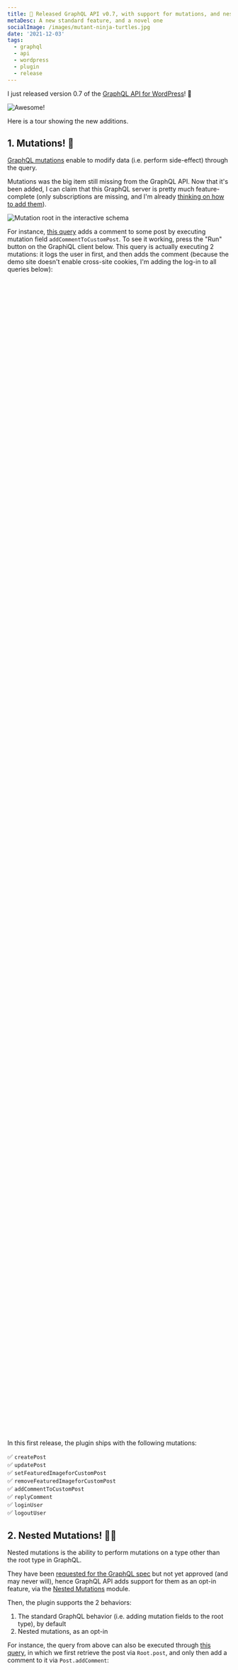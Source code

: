 ```yaml
---
title: 🎉 Released GraphQL API v0.7, with support for mutations, and nested mutations!
metaDesc: A new standard feature, and a novel one
socialImage: /images/mutant-ninja-turtles.jpg
date: '2021-12-03'
tags:
  - graphql
  - api
  - wordpress
  - plugin
  - release
---
```


I just released version 0.7 of the [GraphQL API for WordPress](https://github.com/GraphQLAPI/graphql-api-for-wp)! 🎉

![Awesome!](/images/awesome.jpg)

Here is a tour showing the new additions.

## 1. Mutations! 🚀

[GraphQL mutations](https://graphql.org/learn/queries/#mutations) enable to modify data (i.e. perform side-effect) through the query.

Mutations was the big item still missing from the GraphQL API. Now that it's been added, I can claim that this GraphQL server is pretty much feature-complete (only subscriptions are missing, and I'm already [thinking on how to add them](https://github.com/GraphQLAPI/graphql-api-for-wp/issues/61)).

![Mutation root in the interactive schema](/images/graphql-schema-mutation-root.jpg "Mutation root in the interactive schema")

For instance, <a href="https://newapi.getpop.org/graphiql/?query=mutation%20LogUserIn%20%7B%0A%20%20loginUser(%0A%20%20%20%20usernameOrEmail%3A%22test%22%2C%0A%20%20%20%20password%3A%22pass%22%0A%20%20)%20%7B%0A%20%20%20%20id%0A%20%20%20%20name%0A%20%20%7D%0A%7D%0Amutation%20AddCommentToPost%20%7B%0A%20%20addCommentToCustomPost(%0A%20%20%20%20customPostID%3A%201459%2C%0A%20%20%20%20comment%3A%20%22Finally!%22%0A%20%20)%20%7B%0A%20%20%20%20id%0A%20%20%20%20content%0A%20%20%20%20date%0A%20%20%7D%0A%7D&operationName=LogUserIn" target="_blank">this query</a> adds a comment to some post by executing mutation field `addCommentToCustomPost`. To see it working, press the "Run" button on the GraphiQL client below. This query is actually executing 2 mutations: it logs the user in first, and then adds the comment (because the demo site doesn't enable cross-site cookies, I'm adding the log-in to all queries below):

<link href="https://unpkg.com/graphiql/graphiql.min.css" rel="stylesheet" />

<div id="graphiql-first" style="height: 65vh; padding-top: 0; margin-top: 1rem;" class="video-player"></div>

In this first release, the plugin ships with the following mutations:

✅ `createPost`<br/>
✅ `updatePost`<br/>
✅ `setFeaturedImageforCustomPost`<br/>
✅ `removeFeaturedImageforCustomPost`<br/>
✅ `addCommentToCustomPost`<br/>
✅ `replyComment`<br/>
✅ `loginUser`<br/>
✅ `logoutUser`

## 2. Nested Mutations! 🚀🚀

Nested mutations is the ability to perform mutations on a type other than the root type in GraphQL.

They have been [requested for the GraphQL spec](https://github.com/graphql/graphql-spec/issues/252) but not yet approved (and may never will), hence GraphQL API adds support for them as an opt-in feature, via the [Nested Mutations](https://github.com/GraphQLAPI/graphql-api-for-wp/blob/master/docs/en/modules/nested-mutations.md) module.

Then, the plugin supports the 2 behaviors:

1. The standard GraphQL behavior (i.e. adding mutation fields to the root type), by default
2. Nested mutations, as an opt-in

For instance, the query from above can also be executed through <a href="https://newapi.getpop.org/graphiql/?mutation_scheme=nested&query=%23%20mutation%20LogUserIn%20%7B%0A%23%20%20%20loginUser(%0A%23%20%20%20%20%20usernameOrEmail%3A%22test%22%2C%0A%23%20%20%20%20%20password%3A%22pass%22%0A%23%20%20%20)%20%7B%0A%23%20%20%20%20%20id%0A%23%20%20%20%20%20name%0A%23%20%20%20%7D%0A%23%20%7D%0Amutation%20AddComment%20%7B%20%0A%20%20post(id%3A%201459)%20%7B%0A%20%20%20%20addComment(comment%3A%20%22Finally%20nested!%22)%20%7B%0A%20%20%20%20%20%20id%0A%20%20%20%20%20%20content%0A%20%20%20%20%20%20date%0A%20%20%20%20%7D%0A%20%20%7D%0A%7D&operationName=AddComment" target="_blank">this query</a>, in which we first retrieve the post via `Root.post`, and only then add a comment to it via `Post.addComment`:

<div id="graphiql-second" style="height: 65vh; padding-top: 0; margin-top: 1rem;" class="video-player"></div>

Mutations can also modify data on the result from another mutation, like in <a href="https://newapi.getpop.org/graphiql/?mutation_scheme=nested&query=%23%20mutation%20LogUserIn%20%7B%0A%23%20%20%20loginUser(%0A%23%20%20%20%20%20usernameOrEmail%3A%22test%22%2C%0A%23%20%20%20%20%20password%3A%22pass%22%0A%23%20%20%20)%20%7B%0A%23%20%20%20%20%20id%0A%23%20%20%20%20%20name%0A%23%20%20%20%7D%0A%23%20%7D%0Amutation%20AddCommentAndResponse%20%7B%0A%20%20post(id%3A1459)%20%7B%0A%20%20%20%20id%0A%20%20%20%20title%0A%20%20%20%20addComment(comment%3A%22Isn%27t%20this%20awesome%3F%22)%20%7B%0A%20%20%20%20%20%20id%0A%20%20%20%20%20%20date%0A%20%20%20%20%20%20content%0A%20%20%20%20%20%20reply(comment%3A%22I%20think%20so!%22)%20%7B%0A%20%20%20%20%20%20%20%20id%0A%20%20%20%20%20%20%20%20date%0A%20%20%20%20%20%20%20%20content%0A%20%20%20%20%20%20%7D%0A%20%20%20%20%7D%0A%20%20%7D%0A%7D&operationName=AddCommentAndResponse" target="_blank">this query</a>, in which we first obtain the post through `Root.post`, then execute mutation `Post.addComment` on it and obtain the created comment object, and finally execute mutation `Comment.reply` on it:

<div id="graphiql-third" style="height: 65vh; padding-top: 0; margin-top: 1rem;" class="video-player"></div>

This is soooo sweet!!! 😍

In this first release, the plugin ships with the following mutations:

✅ `CustomPost.update`<br/>
✅ `CustomPost.setFeaturedImage`<br/>
✅ `CustomPost.removeFeaturedImage`<br/>
✅ `CustomPost.addComment`<br/>
✅ `Comment.reply`

### Standard or nested? Or both?

You may have a GraphQL API that is used by your own application, and is also publicly available for your clients. You may want to enable nested mutations but only for your own application, not for your clients because this is a non-standard feature.

Good news: you can.

I've added a "Mutation Scheme" section in the Schema Configuration, which is used to customize the schema for [Custom Endpoints](https://github.com/GraphQLAPI/graphql-api-for-wp/blob/master/docs/en/modules/custom-endpoints.md) and [Persisted Queries](https://github.com/GraphQLAPI/graphql-api-for-wp/blob/master/docs/en/modules/persisted-queries.md):

![Mutation scheme in the Schema configuration](/images/schema-configuration-mutation-scheme.jpg)

Hence, you can disable the nested mutations everywhere, but enable them just for a specific custom endpoint that only your application will use. 💪

### Removing redundant fields from the root type

With nested mutations, mutation fields may be added two times to the schema:

- once under the root type
- once under the specific type

For instance, these fields can be considered a "duplicate" of each other:

- `Root.updatePost`
- `Post.update`

The GraphQL API enables to keep both of them, or remove the ones from the root type, which are redundant.

Check-out the following 3 schemas:

- [Standard behavior](https://newapi.getpop.org/graphql-interactive/)
- [Nested mutations keeping mutation fields duplicate](https://newapi.getpop.org/graphql-interactive/?mutation_scheme=nested)
- [Nested mutations removing redundant mutation fields from the root type](https://newapi.getpop.org/graphql-interactive/?mutation_scheme=lean_nested)

Btw, these are the options from the "Mutation Scheme" section in the Schema configuration, hence you can decide what behavior to apply for individual custom endpoints and persisted queries. 👏

---

Check out the [GraphQL API for WordPress](https://github.com/GraphQLAPI/graphql-api-for-wp), and download it from [here](https://github.com/GraphQLAPI/graphql-api-for-wp/releases/latest/download/graphql-api.zip).

Now it's time to start preparing for v0.8! 

<p><span style="font-size: 150px;">🙏</span></p>

<script
  crossorigin
  src="https://unpkg.com/react/umd/react.production.min.js"
></script>
<script
  crossorigin
  src="https://unpkg.com/react-dom/umd/react-dom.production.min.js"
></script>
<script
  crossorigin
  src="https://unpkg.com/graphiql/graphiql.min.js"
></script>

<script>
  const apiURL = 'https://newapi.getpop.org/api/graphql/';
  const responseText = "Click the \"Execute Query\" button";
  const graphQLFetcher = graphQLParams =>
    fetch(apiURL, {
      method: 'post',
      headers: { 'Content-Type': 'application/json' },
      body: JSON.stringify(graphQLParams),
      credentials: 'include',
    })
      .then(response => response.json())
      .catch(() => response.text());

  ReactDOM.render(
    React.createElement(
      GraphiQL,
      {
        fetcher: graphQLFetcher,
        docExplorerOpen: false,
        response: responseText,
        query: 'mutation LogUserInAndAddComment {\n  loginUser(\n    usernameOrEmail:"test",\n    password:"pass"\n  ) {\n    id\n    name\n  }\n\n  addCommentToCustomPost(\n    customPostID: 1459,\n    comment: "Finally!"\n  ) {\n    id\n    content\n    date\n  }\n}',
        variables: null,
        defaultVariableEditorOpen: false
      }
    ),
    document.getElementById('graphiql-first'),
  );

  const graphQLFetcher2 = graphQLParams =>
    fetch(apiURL+'/?mutation_scheme=nested', {
      method: 'post',
      headers: { 'Content-Type': 'application/json' },
      body: JSON.stringify(graphQLParams),
      credentials: 'include',
    })
      .then(response => response.json())
      .catch(() => response.text());

  ReactDOM.render(
    React.createElement(
      GraphiQL,
      {
        fetcher: graphQLFetcher2,
        docExplorerOpen: true,
        response: responseText,
        query: 'mutation LogUserInAndAddComment {\n  loginUser(\n    usernameOrEmail:"test",\n    password:"pass"\n  ) {\n    id\n    name\n  }\n  \n  post(id: 1459) {\n    addComment(comment: "Finally nested!") {\n      id\n      content\n      date\n    }\n  }\n}',
        variables: null,
        defaultVariableEditorOpen: false
      }
    ),
    document.getElementById('graphiql-second'),
  );

  ReactDOM.render(
    React.createElement(
      GraphiQL,
      {
        fetcher: graphQLFetcher2,
        docExplorerOpen: true,
        response: responseText,
        query: 'mutation {\n  loginUser(\n    usernameOrEmail:"test",\n    password:"pass"\n  ) {\n    id\n    name\n  }\n\n  post(id:1459) {\n    id\n    title\n    addComment(comment:"Isn\'t this awesome?") {\n      id\n      date\n      content\n      reply(comment:"I think so!") {\n        id\n        date\n        content\n      }\n    }\n  }\n}',
        variables: null,
        defaultVariableEditorOpen: false
      }
    ),
    document.getElementById('graphiql-third'),
  );
</script>

